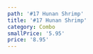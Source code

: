 ```yaml
---
path: '#17 Hunan Shrimp'
title: '#17 Hunan Shrimp'
category: Combo
smallPrice: '5.95'
price: '8.95'
---
```


